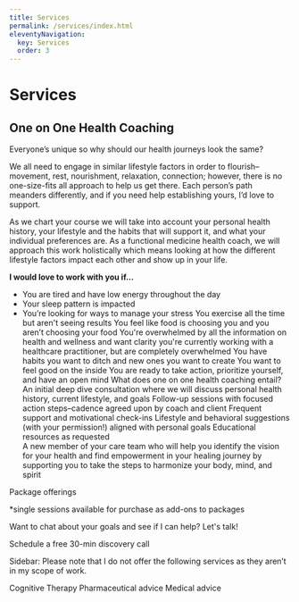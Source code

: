 ```yaml
---
title: Services
permalink: /services/index.html
eleventyNavigation:
  key: Services
  order: 3
---
```

# Services

## One on One Health Coaching

Everyone’s unique so why should our health journeys look the same?

We all need to engage in similar lifestyle factors in order to flourish– movement, rest, nourishment, relaxation, connection; however, there is no one-size-fits all approach to help us get there. Each person’s path meanders differently, and if you need help establishing yours, I’d love to support.

As we chart your course we will take into account your personal health history, your lifestyle and the habits that will support it, and what your individual preferences are. As a functional medicine health coach, we will approach this work holistically which means looking at how the different lifestyle factors impact each other and show up in your life.

**I would love to work with you if...**

- You are tired and have low energy throughout the day
- Your sleep pattern is impacted
- You’re looking for ways to manage your stress
You exercise all the time but aren't seeing results
You feel like food is choosing you and you aren’t choosing your food
You're overwhelmed by all the information on health and wellness and want clarity
you're currently working with a healthcare practitioner, but are completely overwhelmed
You have habits you want to ditch and new ones you want to create
You want to feel good on the inside 
You are ready to take action, prioritize yourself, and have an open mind
What does one on one health coaching entail?
An initial deep dive consultation where we will discuss personal health history, current lifestyle, and goals 
Follow-up sessions with focused action steps–cadence agreed upon by coach and client
Frequent support and motivational check-ins
Lifestyle and behavioral suggestions (with your permission!) aligned with personal goals 
Educational resources as requested  
A new member of your care team who will help you identify the vision for your health and find empowerment in your healing journey by supporting you to take the steps to harmonize your body, mind, and spirit

Package offerings


*single sessions available for purchase as add-ons to packages
 
Want to chat about your goals and see if I can help? Let's talk! 

Schedule a free 30-min discovery call 

Sidebar: Please note that I do not offer the following services as they aren’t in my scope of work. 

Cognitive Therapy
Pharmaceutical advice
Medical advice
